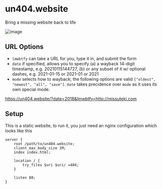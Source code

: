 # un404.website
Bring a missing website back to life

![image](https://user-images.githubusercontent.com/978325/104973605-0b126780-59aa-11eb-8583-e856e4d0f9d8.png)

## URL Options

- `lmwbtfy` can take a URL for you, type it in, and submit the form
- `date` if specified, allows you to specify (a) a wayback 14-digit timestamp, e.g. 20210115144727, (b) or any subset of it w/ optional dashes, e.g. 2021-01-15 or 2021-01 or 2021
- `mode` selects how to wayback; the following options are valid `["oldest", "newest", "all", "save"]`. `date` takes precidence over `mode` as it uses its own special mode.

https://un404.website/?date=2018&lmwbtfy=http://missuteki.com


## Setup

This is a static website, to run it, you just need an nginx configuration which looks like this

```
server {
    root /path/to/un404.website;
    client_max_body_size 1M;
    index index.html;

    location / {
        try_files $uri $uri/ =404;
    }

    listen 80;
}
```
